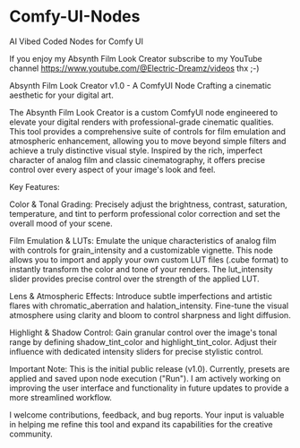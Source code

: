 # Comfy-UI-Nodes
AI Vibed Coded Nodes for Comfy UI

If you enjoy my Absynth Film Look Creator subscribe to my YouTube channel 
https://www.youtube.com/@Electric-Dreamz/videos thx ;-)

Absynth Film Look Creator v1.0 - A ComfyUI Node
Crafting a cinematic aesthetic for your digital art.

The Absynth Film Look Creator is a custom ComfyUI node engineered to elevate your digital renders with professional-grade cinematic qualities. This tool provides a comprehensive suite of controls for film emulation and atmospheric enhancement, allowing you to move beyond simple filters and achieve a truly distinctive visual style. Inspired by the rich, imperfect character of analog film and classic cinematography, it offers precise control over every aspect of your image's look and feel.

Key Features:

Color & Tonal Grading: Precisely adjust the brightness, contrast, saturation, temperature, and tint to perform professional color correction and set the overall mood of your scene.

Film Emulation & LUTs: Emulate the unique characteristics of analog film with controls for grain_intensity and a customizable vignette. This node allows you to import and apply your own custom LUT files (.cube format) to instantly transform the color and tone of your renders. The lut_intensity slider provides precise control over the strength of the applied LUT.

Lens & Atmospheric Effects: Introduce subtle imperfections and artistic flares with chromatic_aberration and halation_intensity. Fine-tune the visual atmosphere using clarity and bloom to control sharpness and light diffusion.

Highlight & Shadow Control: Gain granular control over the image's tonal range by defining shadow_tint_color and highlight_tint_color. Adjust their influence with dedicated intensity sliders for precise stylistic control.

Important Note: This is the initial public release (v1.0). Currently, presets are applied and saved upon node execution ("Run"). I am actively working on improving the user interface and functionality in future updates to provide a more streamlined workflow.

I welcome contributions, feedback, and bug reports. Your input is valuable in helping me refine this tool and expand its capabilities for the creative community.
